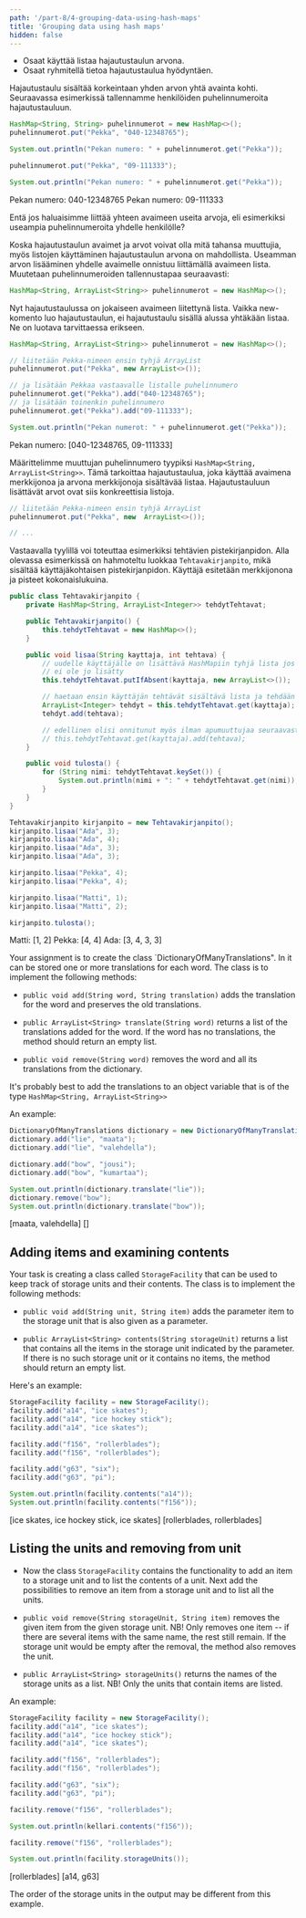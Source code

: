 ```yaml
---
path: '/part-8/4-grouping-data-using-hash-maps'
title: 'Grouping data using hash maps'
hidden: false
---
```


<text-box variant='learningObjectives' name='Oppimistavoitteet'>

- Osaat käyttää listaa hajautustaulun arvona.
- Osaat ryhmitellä tietoa hajautustaulua hyödyntäen.

</text-box>

Hajautustaulu sisältää korkeintaan yhden arvon yhtä avainta kohti. Seuraavassa esimerkissä tallennamme henkilöiden puhelinnumeroita hajautustauluun.

```java
HashMap<String, String> puhelinnumerot = new HashMap<>();
puhelinnumerot.put("Pekka", "040-12348765");

System.out.println("Pekan numero: " + puhelinnumerot.get("Pekka"));

puhelinnumerot.put("Pekka", "09-111333");

System.out.println("Pekan numero: " + puhelinnumerot.get("Pekka"));
```

<sample-output>

Pekan numero: 040-12348765
Pekan numero: 09-111333

</sample-output>

Entä jos haluaisimme liittää yhteen avaimeen useita arvoja, eli esimerkiksi useampia puhelinnumeroita yhdelle henkilölle?

Koska hajautustaulun avaimet ja arvot voivat olla mitä tahansa muuttujia, myös listojen käyttäminen hajautustaulun arvona on mahdollista. Useamman arvon lisääminen yhdelle avaimelle onnistuu liittämällä avaimeen lista. Muutetaan puhelinnumeroiden tallennustapaa seuraavasti:

```java
HashMap<String, ArrayList<String>> puhelinnumerot = new HashMap<>();
```

Nyt hajautustaulussa on jokaiseen avaimeen liitettynä lista. Vaikka new-komento luo hajautustaulun, ei hajautustaulu sisällä alussa yhtäkään listaa. Ne on luotava tarvittaessa erikseen.

```java
HashMap<String, ArrayList<String>> puhelinnumerot = new HashMap<>();

// liitetään Pekka-nimeen ensin tyhjä ArrayList
puhelinnumerot.put("Pekka", new ArrayList<>());

// ja lisätään Pekkaa vastaavalle listalle puhelinnumero
puhelinnumerot.get("Pekka").add("040-12348765");
// ja lisätään toinenkin puhelinnumero
puhelinnumerot.get("Pekka").add("09-111333");

System.out.println("Pekan numerot: " + puhelinnumerot.get("Pekka"));
```

<sample-output>

Pekan numero: [040-12348765, 09-111333]

</sample-output>

Määrittelimme muuttujan puhelinnumero tyypiksi `HashMap<String, ArrayList<String>>`. Tämä tarkoittaa hajautustaulua, joka käyttää avaimena merkkijonoa ja arvona merkkijonoja sisältävää listaa. Hajautustauluun lisättävät arvot ovat siis konkreettisia listoja.

```java
// liitetään Pekka-nimeen ensin tyhjä ArrayList
puhelinnumerot.put("Pekka", new  ArrayList<>());

// ...
```

Vastaavalla tyylillä voi toteuttaa esimerkiksi tehtävien pistekirjanpidon. Alla olevassa esimerkissä on hahmoteltu luokkaa `Tehtavakirjanpito`, mikä sisältää käyttäjäkohtaisen pistekirjanpidon. Käyttäjä esitetään merkkijonona ja pisteet kokonaislukuina.

```java
public class Tehtavakirjanpito {
    private HashMap<String, ArrayList<Integer>> tehdytTehtavat;

    public Tehtavakirjanpito() {
        this.tehdytTehtavat = new HashMap<>();
    }

    public void lisaa(String kayttaja, int tehtava) {
        // uudelle käyttäjälle on lisättävä HashMapiin tyhjä lista jos sitä
        // ei ole jo lisätty
        this.tehdytTehtavat.putIfAbsent(kayttaja, new ArrayList<>());

        // haetaan ensin käyttäjän tehtävät sisältävä lista ja tehdään siihen lisäys
        ArrayList<Integer> tehdyt = this.tehdytTehtavat.get(kayttaja);
        tehdyt.add(tehtava);

        // edellinen olisi onnitunut myös ilman apumuuttujaa seuraavasti
        // this.tehdytTehtavat.get(kayttaja).add(tehtava);
    }

    public void tulosta() {
        for (String nimi: tehdytTehtavat.keySet()) {
            System.out.println(nimi + ": " + tehdytTehtavat.get(nimi));
        }
    }
}
```

```java
Tehtavakirjanpito kirjanpito = new Tehtavakirjanpito();
kirjanpito.lisaa("Ada", 3);
kirjanpito.lisaa("Ada", 4);
kirjanpito.lisaa("Ada", 3);
kirjanpito.lisaa("Ada", 3);

kirjanpito.lisaa("Pekka", 4);
kirjanpito.lisaa("Pekka", 4);

kirjanpito.lisaa("Matti", 1);
kirjanpito.lisaa("Matti", 2);

kirjanpito.tulosta();
```

<sample-output>

Matti: [1, 2]
Pekka: [4, 4]
Ada: [3, 4, 3, 3]

</sample-output>

<programming-exercise name='Dictionary of many translations' tmcname='part08Part08_14.DictionaryOfManyTranslations'>

<!-- Tehtävänäsi on toteuttaa luokka `UseanKaannoksenSanakirja`, johon voidaan lisätä yksi tai useampi käännös jokaiselle sanalle. Luokan tulee toteuttaa seuraavat metodit: -->

Your assignment is to create the class `DictionaryOfManyTranslations". In it can be stored one or more translations for each word. The class is to implement the following methods:

<!-- - `public void lisaa(String sana, String kaannos)` lisää käännöksen sanalle säilyttäen vanhat käännökset -->

- `public void add(String word, String translation)` adds the translation for the word and preserves the old translations.

<!-- - `public ArrayList<String> kaanna(String sana)` palauttaa listan, joka sisältää sanojen käännökset. Jos sanalle ei ole yhtäkään käännöstä, metodin tulee palauttaa tyhjä lista. -->

- `public ArrayList<String> translate(String word)` returns a list of the translations added for the word. If the word has no translations, the method should return an empty list.

<!-- - `public void poista(String sana)` poistaa sanan ja sen kaikki käännökset sanakirjasta. -->

- `public void remove(String word)` removes the word and all its translations from the dictionary.

<!-- Käännökset kannattanee lisätä `HashMap<String, ArrayList<String>>`-tyyppiseen oliomuuttujaan. -->

It's probably best to add the translations to an object variable that is of the type `HashMap<String, ArrayList<String>>`

<!-- Esimerkki: -->

An example:

<!-- ```java
UseanKaannoksenSanakirja sanakirja = new UseanKaannoksenSanakirja();
sanakirja.lisaa("kuusi", "six");
sanakirja.lisaa("kuusi", "spruce");

sanakirja.lisaa("pii", "silicon");
sanakirja.lisaa("pii", "pi");

System.out.println(sanakirja.kaanna("kuusi"));
sanakirja.poista("pii");
System.out.println(sanakirja.kaanna("pii"));
``` -->

```java
DictionaryOfManyTranslations dictionary = new DictionaryOfManyTranslations();
dictionary.add("lie", "maata");
dictionary.add("lie", "valehdella");

dictionary.add("bow", "jousi");
dictionary.add("bow", "kumartaa");

System.out.println(dictionary.translate("lie"));
dictionary.remove("bow");
System.out.println(dictionary.translate("bow"));
```

<!-- <sample-output>

[six, spruce]
[]

</sample-output> -->

<sample-output>

[maata, valehdella]
[]

</sample-output>

</programming-exercise>


<programming-exercise name='Storage facility (2 parts)' tmcname='part08-Part08_15.StorageFacility'>


<!-- <h2>Lisääminen ja sisällön tarkastelu</h2> -->

<h2>Adding items and examining contents</h2>

<!-- Tehtävänäsi on toteuttaa luokka `Kellari`, jonka avulla pidetään kirjaa kellarikomeroista sekä niiden sisällöistä. Luokan tulee toteuttaa seuraavat metodit: -->

Your task is creating a class called `StorageFacility` that can be used to keep track of storage units and their contents. The class is to implement the following methods:

<!-- - `public void lisaa(String komero, String tavara)` lisää parametrina annettuun komeroon parametrina annetun tavaran. -->

- `public void add(String unit, String item)` adds the parameter item to the storage unit that is also given as a parameter.

<!-- - `public ArrayList<String> sisalto(String komero)` palauttaa listan, joka sisältää parametrina annetun komeron sisältämät tavarat. Mikäli komeroa ei ole tai komerossa ei ole yhtäkään tavaraa, metodin tulee palauttaa tyhjä lista. -->

- `public ArrayList<String> contents(String storageUnit)` returns a list that contains all the items in the storage unit indicated by the parameter. If there is no such storage unit or it contains no items, the method should return an empty list.

<!-- Esimerkki: -->

Here's an example:

<!-- ```java
Kellari kellari = new Kellari();
kellari.lisaa("a14", "luistimet");
kellari.lisaa("a14", "maila");
kellari.lisaa("a14", "luistimet");

kellari.lisaa("f156", "rullaluistimet");
kellari.lisaa("f156", "rullaluistimet");

kellari.lisaa("g63", "six");
kellari.lisaa("g63", "pi");

System.out.println(kellari.sisalto("a14"));
System.out.println(kellari.sisalto("f156"));
``` -->

```java
StorageFacility facility = new StorageFacility();
facility.add("a14", "ice skates");
facility.add("a14", "ice hockey stick");
facility.add("a14", "ice skates");

facility.add("f156", "rollerblades");
facility.add("f156", "rollerblades");

facility.add("g63", "six");
facility.add("g63", "pi");

System.out.println(facility.contents("a14"));
System.out.println(facility.contents("f156"));
```

<!-- <sample-output>

[luistimet, maila, luistimet]
[rullaluistimet, rullaluistimet]

</sample-output> -->

<sample-output>

[ice skates, ice hockey stick, ice skates]
[rollerblades, rollerblades]

</sample-output>


<!-- <h2>Komeroiden listaus ja komerosta poistaminen</h2> -->

<h2>Listing the units and removing from unit</h2>

<!-- Kun luokassa `Kellari` on toiminnallisuus tavaran komeroon lisäämiseen sekä komeron sisällöin listaamiseen, lisää sinne toiminnallisuus tavaran poistamiseen komerosta sekä komeroiden listaamiseen. -->

- Now the class `StorageFacility` contains the functionality to add an item to a storage unit and to list the contents of a unit. Next add the possibilities to remove an item from a storage unit and to list all the units.

<!-- - `public void poista(String komero, String tavara)` poistaa parametrina annetusta komerosta parametrina annetun tavaran. Huom! Poistaa vain yhden kappaleen -- mikäli samannimisiä tavaroita on useita, loput jäävät vielä jäljelle. Mikäli komero jäisi poiston jälkeen tyhjäksi, metodi poistaa myös komeron. -->

- `public void remove(String storageUnit, String item)` removes the given item from the given storage unit. NB! Only removes one item -- if there are several items with the same name, the rest still remain. If the storage unit would be empty after the removal, the method also removes the unit.

<!-- - `public ArrayList<String> komerot()` palauttaa listana kellarikomeroiden nimet. Huom! Listassa vain ne komerot, joissa on tavaraa. -->

- `public ArrayList<String> storageUnits()` returns the names of the storage units as a list. NB! Only the units that contain items are listed.

<!-- Esimerkki: -->

An example:

<!-- ```java
Kellari kellari = new Kellari();
kellari.lisaa("a14", "luistimet");
kellari.lisaa("a14", "maila");
kellari.lisaa("a14", "luistimet");

kellari.lisaa("f156", "rullaluistimet");
kellari.lisaa("f156", "rullaluistimet");

kellari.lisaa("g63", "six");
kellari.lisaa("g63", "pi");

kellari.poista("f156", "rullaluistimet");

System.out.println(kellari.sisalto("f156"));

kellari.poista("f156", "rullaluistimet");

System.out.println(kellari.komerot());
``` -->

```java
StorageFacility facility = new StorageFacility();
facility.add("a14", "ice skates");
facility.add("a14", "ice hockey stick");
facility.add("a14", "ice skates");

facility.add("f156", "rollerblades");
facility.add("f156", "rollerblades");

facility.add("g63", "six");
facility.add("g63", "pi");

facility.remove("f156", "rollerblades");

System.out.println(kellari.contents("f156"));

facility.remove("f156", "rollerblades");

System.out.println(facility.storageUnits());
```

<!-- <sample-output>

[rullaluistimet]
[a14, g63]

</sample-output> -->

<sample-output>

[rollerblades]
[a14, g63]

</sample-output>

<!-- Tulostuksessa näkyvä komeroiden järjestys voi poiketa esimerkistä. -->

The order of the storage units in the output may be different from this example.

</programming-exercise>
